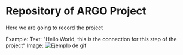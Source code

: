 # Repository of ARGO Project
Here we are going to record the project

Example:
Text: "Hello World, this is the connection for this step of the project"
Image: ![Ejemplo de gif](https://github.com/AngMolGo/ARGO_repo/blob/main/etapa1/multimedia/conexion.png)
